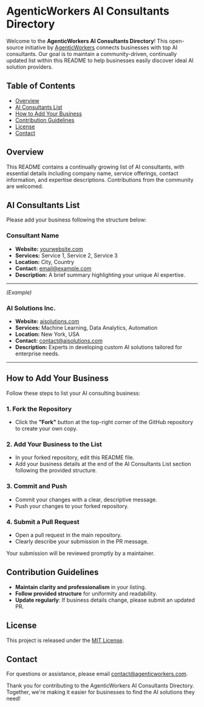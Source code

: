 # AgenticWorkers AI Consultants Directory

Welcome to the **AgenticWorkers AI Consultants Directory**! This open-source initiative by [AgenticWorkers](https://agenticworkers.com) connects businesses with top AI consultants. Our goal is to maintain a community-driven, continually updated list within this README to help businesses easily discover ideal AI solution providers.

## Table of Contents

- [Overview](#overview)
- [AI Consultants List](#ai-consultants-list)
- [How to Add Your Business](#how-to-add-your-business)
- [Contribution Guidelines](#contribution-guidelines)
- [License](#license)
- [Contact](#contact)

## Overview

This README contains a continually growing list of AI consultants, with essential details including company name, service offerings, contact information, and expertise descriptions. Contributions from the community are welcomed.

## AI Consultants List

Please add your business following the structure below:

### Consultant Name
- **Website:** [yourwebsite.com](https://yourwebsite.com)
- **Services:** Service 1, Service 2, Service 3
- **Location:** City, Country
- **Contact:** email@example.com
- **Description:** A brief summary highlighting your unique AI expertise.

---

*(Example)*

### AI Solutions Inc.
- **Website:** [aisolutions.com](https://aisolutions.com)
- **Services:** Machine Learning, Data Analytics, Automation
- **Location:** New York, USA
- **Contact:** contact@aisolutions.com
- **Description:** Experts in developing custom AI solutions tailored for enterprise needs.

---

## How to Add Your Business

Follow these steps to list your AI consulting business:

### 1. Fork the Repository
- Click the **"Fork"** button at the top-right corner of the GitHub repository to create your own copy.

### 2. Add Your Business to the List
- In your forked repository, edit this README file.
- Add your business details at the end of the AI Consultants List section following the provided structure.

### 3. Commit and Push
- Commit your changes with a clear, descriptive message.
- Push your changes to your forked repository.

### 4. Submit a Pull Request
- Open a pull request in the main repository.
- Clearly describe your submission in the PR message.

Your submission will be reviewed promptly by a maintainer.

## Contribution Guidelines

- **Maintain clarity and professionalism** in your listing.
- **Follow provided structure** for uniformity and readability.
- **Update regularly**: If business details change, please submit an updated PR.

## License

This project is released under the [MIT License](LICENSE).

## Contact

For questions or assistance, please email [contact@agenticworkers.com](mailto:contact@agenticworkers.com).

Thank you for contributing to the AgenticWorkers AI Consultants Directory. Together, we're making it easier for businesses to find the AI solutions they need!

